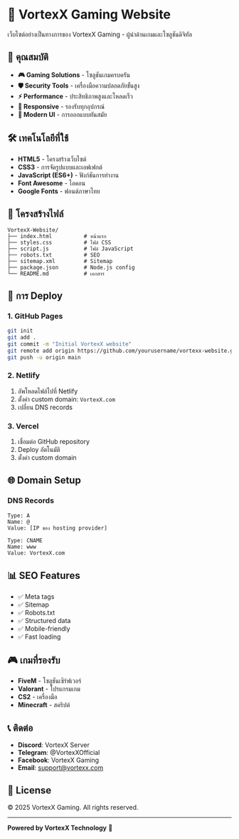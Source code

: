 # 🌟 VortexX Gaming Website

เว็บไซต์อย่างเป็นทางการของ VortexX Gaming - ผู้นำด้านเกมและโซลูชันดิจิทัล

## 🚀 คุณสมบัติ

- **🎮 Gaming Solutions** - โซลูชันเกมครบครัน
- **🛡️ Security Tools** - เครื่องมือความปลอดภัยขั้นสูง
- **⚡ Performance** - ประสิทธิภาพสูงและโหลดเร็ว
- **📱 Responsive** - รองรับทุกอุปกรณ์
- **🎨 Modern UI** - การออกแบบทันสมัย

## 🛠️ เทคโนโลยีที่ใช้

- **HTML5** - โครงสร้างเว็บไซต์
- **CSS3** - การจัดรูปแบบและเอฟเฟกต์
- **JavaScript (ES6+)** - ฟังก์ชันการทำงาน
- **Font Awesome** - ไอคอน
- **Google Fonts** - ฟอนต์ภาษาไทย

## 📁 โครงสร้างไฟล์

```
VortexX-Website/
├── index.html          # หน้าแรก
├── styles.css          # ไฟล์ CSS
├── script.js           # ไฟล์ JavaScript
├── robots.txt          # SEO
├── sitemap.xml         # Sitemap
├── package.json        # Node.js config
└── README.md           # เอกสาร
```

## 🚀 การ Deploy

### 1. GitHub Pages
```bash
git init
git add .
git commit -m "Initial VortexX website"
git remote add origin https://github.com/yourusername/vortexx-website.git
git push -u origin main
```

### 2. Netlify
1. อัพโหลดไฟล์ไปที่ Netlify
2. ตั้งค่า custom domain: `VortexX.com`
3. เปลี่ยน DNS records

### 3. Vercel
1. เชื่อมต่อ GitHub repository
2. Deploy อัตโนมัติ
3. ตั้งค่า custom domain

## 🌐 Domain Setup

### DNS Records
```
Type: A
Name: @
Value: [IP ของ hosting provider]

Type: CNAME
Name: www
Value: VortexX.com
```

## 📊 SEO Features

- ✅ Meta tags
- ✅ Sitemap
- ✅ Robots.txt
- ✅ Structured data
- ✅ Mobile-friendly
- ✅ Fast loading

## 🎮 เกมที่รองรับ

- **FiveM** - โซลูชันเซิร์ฟเวอร์
- **Valorant** - โปรแกรมเกม
- **CS2** - เครื่องมือ
- **Minecraft** - สคริปต์

## 📞 ติดต่อ

- **Discord**: VortexX Server
- **Telegram**: @VortexXOfficial
- **Facebook**: VortexX Gaming
- **Email**: support@vortexx.com

## 📄 License

© 2025 VortexX Gaming. All rights reserved.

---

**Powered by VortexX Technology** 🚀 